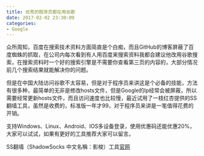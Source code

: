 ```yaml
---
title: 优秀的程序员都在用谷歌
date: 2017-02-02 23:30:09
categories:
- Google
---
```


<p>众所周知，百度在搜索技术资料方面简直是个白痴，而且GitHub的博客屏蔽了百度蜘蛛的抓取，在公司内每次看到有人用百度来搜索资料我都会建议他改用谷歌搜索，在搜索资料时一个好的搜索引擎是不需要你查看第三页的内容的，大部分情况前几个搜索结果就能解决你的问题。<br><a id="more"></a></p>
<p>但是在中国大陆访问谷歌不太容易，但是对于程序员来讲这是个必备的技能，方法有很多种，最简单的无非是修改hosts文件，但是Google的Ip经常会被屏蔽，所以需要经常更新hosts文件，而且访问速度也比较慢，最近试用了一枝红杏提供的SS翻墙工具，虽然是收费的，标准版一年才99，对于程序员来讲是一笔值得花费的开销。</p>
<p>支持Windows、Linux、Android、IOS多设备登录，使用优惠码还能优惠20%，大家可以试试，如果有更好的工具推荐大家可以留言。</p>
<p>SS翻墙（ShadowSocks 中文名稱：影梭）工具<a href="http://my.yizhihongxing.com/aff.php?aff=4035" target="_blank" rel="external">官网</a></p>

